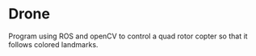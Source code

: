 Drone
=====

Program using ROS and openCV to control a quad rotor copter so that it follows colored landmarks.
